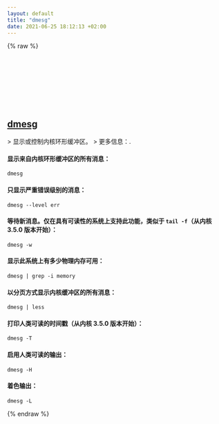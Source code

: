 ```yaml
---
layout: default
title: "dmesg"
date: 2021-06-25 18:12:13 +02:00
---
```

{% raw %}
<h2 id="dmesg">
  <a href="/zh/linux/dmesg.html">dmesg</a> <a href="#dmesg"><svg class="icon">
    <use href="/assets/images/unicode_sprite.svg#link" />
  </svg></a>
</h2>
> 显示或控制内核环形缓冲区。
> 更多信息：<https://manned.org/dmesg>.

#### 显示来自内核环形缓冲区的所有消息：
```shell
dmesg
```
#### 只显示严重错误级别的消息：
```shell
dmesg --level err
```
#### 等待新消息。仅在具有可读性的系统上支持此功能，类似于 `tail -f`（从内核 3.5.0 版本开始）：
```shell
dmesg -w
```
#### 显示此系统上有多少物理内存可用：
```shell
dmesg | grep -i memory
```
#### 以分页方式显示内核缓冲区的所有消息：
```shell
dmesg | less
```
#### 打印人类可读的时间戳（从内核 3.5.0 版本开始）：
```shell
dmesg -T
```
#### 启用人类可读的输出：
```shell
dmesg -H
```
#### 着色输出：
```shell
dmesg -L
```
{% endraw %}
